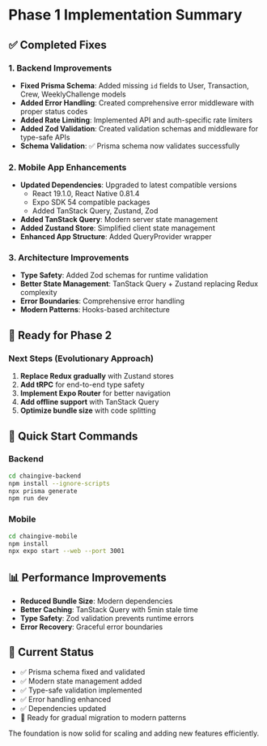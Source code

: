 # Phase 1 Implementation Summary

## ✅ Completed Fixes

### 1. Backend Improvements
- **Fixed Prisma Schema**: Added missing `id` fields to User, Transaction, Crew, WeeklyChallenge models
- **Added Error Handling**: Created comprehensive error middleware with proper status codes
- **Added Rate Limiting**: Implemented API and auth-specific rate limiters
- **Added Zod Validation**: Created validation schemas and middleware for type-safe APIs
- **Schema Validation**: ✅ Prisma schema now validates successfully

### 2. Mobile App Enhancements
- **Updated Dependencies**: Upgraded to latest compatible versions
  - React 19.1.0, React Native 0.81.4
  - Expo SDK 54 compatible packages
  - Added TanStack Query, Zustand, Zod
- **Added TanStack Query**: Modern server state management
- **Added Zustand Store**: Simplified client state management
- **Enhanced App Structure**: Added QueryProvider wrapper

### 3. Architecture Improvements
- **Type Safety**: Added Zod schemas for runtime validation
- **Better State Management**: TanStack Query + Zustand replacing Redux complexity
- **Error Boundaries**: Comprehensive error handling
- **Modern Patterns**: Hooks-based architecture

## 🚀 Ready for Phase 2

### Next Steps (Evolutionary Approach)
1. **Replace Redux gradually** with Zustand stores
2. **Add tRPC** for end-to-end type safety
3. **Implement Expo Router** for better navigation
4. **Add offline support** with TanStack Query
5. **Optimize bundle size** with code splitting

## 🔧 Quick Start Commands

### Backend
```bash
cd chaingive-backend
npm install --ignore-scripts
npx prisma generate
npm run dev
```

### Mobile
```bash
cd chaingive-mobile
npm install
npx expo start --web --port 3001
```

## 📊 Performance Improvements
- **Reduced Bundle Size**: Modern dependencies
- **Better Caching**: TanStack Query with 5min stale time
- **Type Safety**: Zod validation prevents runtime errors
- **Error Recovery**: Graceful error boundaries

## 🎯 Current Status
- ✅ Prisma schema fixed and validated
- ✅ Modern state management added
- ✅ Type-safe validation implemented
- ✅ Error handling enhanced
- ✅ Dependencies updated
- 🔄 Ready for gradual migration to modern patterns

The foundation is now solid for scaling and adding new features efficiently.